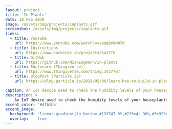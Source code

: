 ```yaml
---
layout: project
title: 'In-Plants'
date: 18 Feb 2019
image: /assets/img/projects/inplants.gif
screenshot: /assets/img/projects/inplants.gif
links:
  - title: YouTube
    url: https://www.youtube.com/watch?v=zaqqBVdNWlM
  - title: Instructions
    url: https://www.hackster.io/projects/1a17f6
  - title: GitHub
    url: https://github.com/NickEngmann/in-plants
  - title: Enclosure (Thingiverse)
    url: https://www.thingiverse.com/thing:3437707
  - title: BlogPost (Particle.io)
    url: https://blog.particle.io/2019/05/06/learn-how-to-build-in-plants-a-mesh-connected-soil-monitoring-system/

caption: An IoT device used to check the humidity levels of your houseplants.
description: >
    An IoT device used to check the humidity levels of your houseplants. Low powered, rechargeable, and powered by Particle's Mesh devices
accent_color: '#4fb1ba'
accent_image:
  background: 'linear-gradient(to bottom,#193747 0%,#233e4c 30%,#3c929e 50%,#d5d5d4 70%,#cdccc8 100%)'
  overlay:    true
---
```

